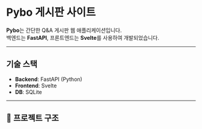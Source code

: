 # Pybo 게시판 사이트

**Pybo**는 간단한 Q&A 게시판 웹 애플리케이션입니다.  
백엔드는 **FastAPI**, 프론트엔드는 **Svelte**를 사용하여 개발되었습니다.

---

## 기술 스택

- **Backend**: FastAPI (Python)
- **Frontend**: Svelte
- **DB**: SQLite

---

## 📁 프로젝트 구조
